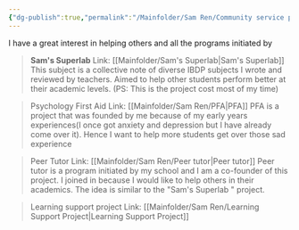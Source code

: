 ```yaml
---
{"dg-publish":true,"permalink":"/Mainfolder/Sam Ren/Community service projects/"}
---
```


I have a great interest in helping others and all the programs initiated by 

>**Sam's Superlab**
Link: [[Mainfolder/Sam's Superlab\|Sam's Superlab]]
This subject is a collective note of diverse IBDP subjects I wrote and reviewed by teachers. Aimed to help other students perform better at their academic levels.
(PS: This is the project cost most of my time)

>Psychology First Aid
>Link: [[Mainfolder/Sam Ren/PFA\|PFA]]
>PFA is a project that was founded by me because of my early years experiences(I once got anxiety and depression but I have already come over it). Hence I want to help more students get over those sad experience

>Peer Tutor
>Link: [[Mainfolder/Sam Ren/Peer tutor\|Peer tutor]] 
Peer tutor is a program initiated by my school and I am a co-founder of this project. I joined in because I would like to help others in their academics. The idea is similar to the "Sam's Superlab " project.

>Learning support project
>Link: [[Mainfolder/Sam Ren/Learning Support Project\|Learning Support Project]] 

